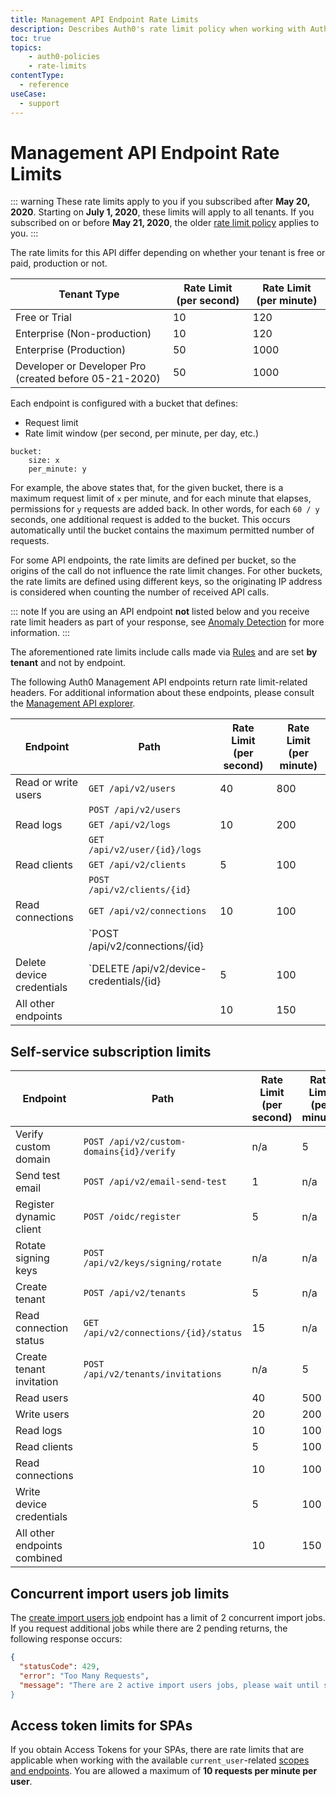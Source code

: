 ```yaml
---
title: Management API Endpoint Rate Limits
description: Describes Auth0's rate limit policy when working with Auth0 Management API endpoints.
toc: true
topics:
    - auth0-policies
    - rate-limits
contentType:
  - reference
useCase:
  - support
---
```

# Management API Endpoint Rate Limits

::: warning
These rate limits apply to you if you subscribed after **May 20, 2020**. Starting on **July 1, 2020**, these limits will apply to all tenants. If you subscribed on or before **May 21, 2020**, the older [rate limit policy](/policies/legacy-rate-limits) applies to you.
:::

The rate limits for this API differ depending on whether your tenant is free or paid, production or not.

| Tenant Type | Rate Limit (per second) | Rate Limit (per minute) |
| - | - | - |
| Free or Trial | 10 | 120 |
| Enterprise (Non-production) | 10 | 120 |
| Enterprise (Production) | 50 | 1000 |
| Developer or Developer Pro (created before 05-21-2020) | 50 | 1000 |

Each endpoint is configured with a bucket that defines:

-  Request limit
-  Rate limit window (per second, per minute, per day, etc.)

```text
bucket:
    size: x
    per_minute: y
```

For example, the above states that, for the given bucket, there is a maximum request limit of `x` per minute, and for each minute that elapses, permissions for `y` requests are added back. In other words, for each `60 / y` seconds, one additional request is added to the bucket. This occurs automatically until the bucket contains the maximum permitted number of requests.

For some API endpoints, the rate limits are defined per bucket, so the origins of the call do not influence the rate limit changes. For other buckets, the rate limits are defined using different keys, so the originating IP address is considered when counting the number of received API calls.

::: note
If you are using an API endpoint **not** listed below and you receive rate limit headers as part of your response, see [Anomaly Detection](/anomaly-detection) for more information.
:::

The aforementioned rate limits include calls made via [Rules](/rules) and are set **by tenant** and not by endpoint.

The following Auth0 Management API endpoints return rate limit-related headers. For additional information about these endpoints, please consult the [Management API explorer](/api/management/v2).

| Endpoint | Path | Rate Limit (per second) | Rate Limit (per minute) |
| - | - | - | - |
| Read or write users | `GET /api/v2/users` | 40 | 800 |
| | `POST /api/v2/users` | | |
| Read logs | `GET /api/v2/logs` | 10 | 200 |
| | `GET /api/v2/user/{id}/logs` | |
| Read clients | `GET /api/v2/clients` | 5 | 100 |
| | `POST /api/v2/clients/{id}` | |
| Read connections | `GET /api/v2/connections` | 10 | 100 |
| | `POST /api/v2/connections/{id} | |
| Delete device credentials | `DELETE /api/v2/device-credentials/{id} | 5 | 100 |
| All other endpoints | | 10 | 150 |

## Self-service subscription limits

| Endpoint | Path | Rate Limit (per second) | Rate Limit (per minute) | Rate Limit (per day) |
| - | - | - | - | - |
| Verify custom domain | `POST /api/v2/custom-domains{id}/verify` | n/a | 5 | n/a |
| Send test email | `POST /api/v2/email-send-test` | 1 | n/a | n/a |
| Register dynamic client | `POST /oidc/register` | 5 | n/a | n/a |
| Rotate signing keys | `POST /api/v2/keys/signing/rotate` | n/a | n/a | 5 |
| Create tenant | `POST /api/v2/tenants` | 5 | n/a | n/a |
| Read connection status | `GET /api/v2/connections/{id}/status` | 15 | n/a | n/a |
| Create tenant invitation | `POST /api/v2/tenants/invitations` | n/a | 5 | n/a |
| Read users | | 40 | 500 | n/a |
| Write users | | 20 | 200 | n/a |
| Read logs | | 10 | 100 | n/a |
| Read clients | | 5 | 100 | n/a |
| Read connections | | 10 | 100 | n/a |
| Write device credentials | | 5 | 100 | n/a |
| All other endpoints combined | | 10 | 150 | n/a |

## Concurrent import users job limits

The [create import users job](/api/management/v2#!/Jobs/post_users_imports) endpoint has a limit of 2 concurrent import jobs. If you request additional jobs while there are 2 pending returns, the following response occurs:

```json
{
  "statusCode": 429,
  "error": "Too Many Requests",
  "message": "There are 2 active import users jobs, please wait until some of them are finished and try again
}
```

## Access token limits for SPAs

If you obtain Access Tokens for your SPAs, there are rate limits that are applicable when working with the available `current_user`-related [scopes and endpoints](/api/management/v2/get-access-tokens-for-spas#available-scopes-and-endpoints). You are allowed a maximum of **10 requests per minute per user**.

